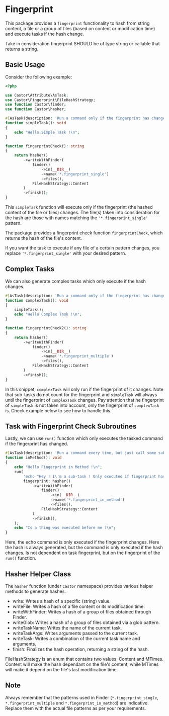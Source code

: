 # Fingerprint

This package provides a `fingerprint` functionality to hash from string content, a file or a group of files (based on content or modification time) and execute tasks if the hash change.

Take in consideration fingerprint SHOULD be of type string or callable that returns a string.

## Basic Usage

Consider the following example:

```php
<?php

use Castor\Attribute\AsTask;
use Castor\Fingerprint\FileHashStrategy;
use function Castor\finder;
use function Castor\hasher;

#[AsTask(description: 'Run a command only if the fingerprint has changed', fingerprint: 'fingerprint\fingerprintCheck')]
function simpleTask(): void
{
    echo "Hello Simple Task !\n";
}

function fingerprintCheck(): string
{
    return hasher()
        ->writeWithFinder(
            finder()
                ->in(__DIR__)
                ->name('*.fingerprint_single')
                ->files(),
            FileHashStrategy::Content
        )
        ->finish();
}
```

This `simpleTask` function will execute only if the fingerprint (the hashed content of the file or files) changes. The file(s) taken into consideration for the hash are those with names matching the `'*.fingerprint_single'` pattern.

The package provides a fingerprint check function `fingerprintCheck`, which returns the hash of the file's content.

If you want the task to execute if any file of a certain pattern changes, you replace `'*.fingerprint_single'` with your desired pattern.

## Complex Tasks

We can also generate complex tasks which only execute if the hash changes.

```php
#[AsTask(description: 'Run a command only if the fingerprint has changed', fingerprint: 'fingerprint\fingerprintCheck2')]
function complexTask(): void
{
    simpleTask();
    echo "Hello Complex Task !\n";
}

function fingerprintCheck2(): string
{
    return hasher()
        ->writeWithFinder(
            finder()
                ->in(__DIR__)
                ->name('*.fingerprint_multiple')
                ->files(),
            FileHashStrategy::Content
        )
        ->finish();
}
```
In this snippet, `complexTask` will only run if the fingerprint of it changes. Note that sub-tasks do not count for the fingerprint and `simpleTask` will always until the fingerprint of `complexTask` changes.
Pay attention that he fingerprint of `simpleTask` is not taken into account, only the fingerprint of `complexTask` is. Check example below to see how to handle this.

## Task with Fingerprint Check Subroutines

Lastly, we can use `run()` function which only executes the tasked command if the fingerprint has changed.

```php
#[AsTask(description: 'Run a command every time, but just call some sub-task if fingerprint has changed')]
function inMethod(): void
{
    echo "Hello Fingerprint in Method !\n";
    run(
        'echo "Hey ! I\'m a sub-task ! Only executed if fingerprint has changed !"',
        fingerprint: hasher()
            ->writeWithFinder(
                finder()
                    ->in(__DIR__)
                    ->name('*.fingerprint_in_method')
                    ->files(),
                FileHashStrategy::Content
            )
            ->finish(),
    );
    echo "Is a thing was executed before me ?\n";
}
```
Here, the echo command is only executed if the fingerprint changes. Here the hash is always generated, but the command is only executed if the hash changes.
Is not dependent on task fingerprint, but on the fingerprint of the `run()` function.

## Hasher Helper Class

The `hasher` function (under `Castor` namespace) provides various helper methods to generate hashes.

- write: Writes a hash of a specific (string) value.
- writeFile: Writes a hash of a file content or its modification time.
- writeWithFinder: Writes a hash of a group of files obtained through Finder.
- writeGlob: Writes a hash of a group of files obtained via a glob pattern.
- writeTaskName: Writes the name of the current task.
- writeTaskArgs: Writes arguments passed to the current task.
- writeTask: Writes a combination of the current task name and arguments.
- finish: Finalizes the hash operation, returning a string of the hash.

FileHashStrategy is an enum that contains two values: Content and MTimes. Content will make the hash dependant on the file's content, while MTimes will make it depend on the file's last modification time.

## Note

Always remember that the patterns used in Finder (`*.fingerprint_single`, `*.fingerprint_multiple` and `*.fingerprint_in_method`) are indicative. Replace them with the actual file patterns as per your requirements.

